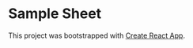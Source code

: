 # Sample Sheet

This project was bootstrapped with [Create React App](https://github.com/facebookincubator/create-react-app).
